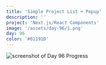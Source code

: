 ```yaml
---
title: 'Simple Project List + Popup'
description: ''
project: 'Next.js/React Components'
image: '/assets/day-96/1.png'
day: 96
color: '#81191D'
---
```


![screenshot of Day 96 Progress](/assets/day-96/1.png)
